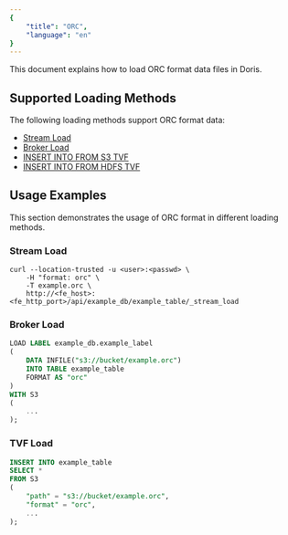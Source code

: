 ```yaml
---
{
    "title": "ORC",
    "language": "en"
}
---
```


This document explains how to load ORC format data files in Doris.

## Supported Loading Methods

The following loading methods support ORC format data:

- [Stream Load](../import-way/stream-load-manual.md)
- [Broker Load](../import-way/broker-load-manual.md)
- [INSERT INTO FROM S3 TVF](../../../sql-manual/sql-functions/table-valued-functions/s3)
- [INSERT INTO FROM HDFS TVF](../../../sql-manual/sql-functions/table-valued-functions/hdfs)

## Usage Examples

This section demonstrates the usage of ORC format in different loading methods.

### Stream Load

```shell
curl --location-trusted -u <user>:<passwd> \
    -H "format: orc" \
    -T example.orc \
    http://<fe_host>:<fe_http_port>/api/example_db/example_table/_stream_load
```

### Broker Load

```sql
LOAD LABEL example_db.example_label
(
    DATA INFILE("s3://bucket/example.orc")
    INTO TABLE example_table
    FORMAT AS "orc"
)
WITH S3 
(
    ...
);
```

### TVF Load

```sql
INSERT INTO example_table
SELECT *
FROM S3
(
    "path" = "s3://bucket/example.orc",
    "format" = "orc",
    ...
);
